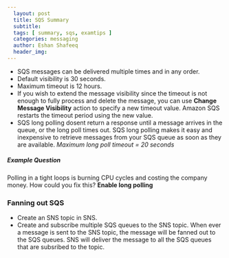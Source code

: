```yaml
---
  layout: post
  title: SQS Summary
  subtitle: 
  tags: [ summary, sqs, examtips ]
  categories: messaging
  author: Eshan Shafeeq
  header_img: 
---
```


* SQS messages can be delivered multiple times and in any order.
* Default visibility is 30 seconds.
* Maximum timeout is 12 hours.
* If you wish to extend the message visibility since the timeout is not enough to fully process and delete the message, you can use **Change Message Visibility** action to specify a new timeout value. Amazon SQS restarts the timeout period using the new value.
* SQS long polling dosent return a response until a message arrives in the queue, or the long poll times out. SQS long polling makes it easy and inexpensive to retrieve messages from your SQS queue as soon as they are available. *Maximum long poll timeout = 20 seconds*

##### Example Question
Polling in a tight loops is burning CPU cycles and costing the company money. How could you fix this?
**Enable long polling**

### Fanning out SQS
* Create an SNS topic in SNS.
* Create and subscribe multiple SQS queues to the SNS topic.
When ever a message is sent to the SNS topic, the message will be fanned out to the SQS queues. SNS will deliver the message to all the SQS queues that are subsribed to the topic.



